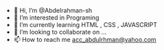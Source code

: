 - 👋 Hi, I’m @Abdelrahman-sh
- 👀 I’m interested in Programing
- 🌱 I’m currently learning HTML , CSS , JAVASCRIPT
- 💞️ I’m looking to collaborate on ...
- 📫 How to reach me acc_abdulrhman@yahoo.com

<!---
Abdelrahman-sh/Abdelrahman-sh is a ✨ special ✨ repository because its `README.md` (this file) appears on your GitHub profile.
You can click the Preview link to take a look at your changes.
--->
